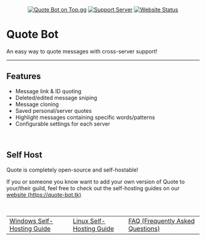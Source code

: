 <div align="center">
  <a href="https://top.gg/bot/744509549842661418"><img src="https://top.gg/api/widget/upvotes/744509549842661418.svg" alt="Quote Bot on Top.gg" /></a>
  <a href="https://discord.gg/vkWyTGa"><img src="https://discordapp.com/api/guilds/741660208119545968/widget.png?style=shield" alt="Support Server" /></a>
  <a href="https://quote-bot.tk"><img src="https://img.shields.io/website?style=flat-square&url=https%3A%2F%2Fquote-bot.tk" alt="Website Status" /></a>
</div>

# Quote Bot

An easy way to quote messages with cross-server support!

---

## Features

- Message link & ID quoting
- Deleted/edited message sniping
- Message cloning
- Saved personal/server quotes
- Highlight messages containing specific words/patterns
- Configurable settings for each server

<br />

## Self Host

Quote is completely open-source and self-hostable!

If you or someone you know want to add your own version of Quote to your/their guild, feel free to check out the self-hosting guides on our [website (https://quote-bot.tk)](https://quote-bot.tk)

<br />

<div align="center">
  <table>
    <tr>
      <td>
        <a href="https://quote-bot.tk/selfhosting/windows">Windows Self-Hosting Guide</a>
      </td>
      <td>
        <a href="https://quote-bot.tk/selfhosting/linux">Linux Self-Hosting Guide</a>
      </td>
      <td>
        <a href="https://quote-bot.tk/selfhosting/faq">FAQ (Frequently Asked Questions)</a>
      </td>
    </tr>
  </table>
</div>

